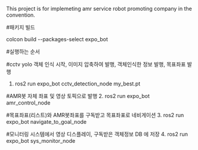 This project is for implemeting amr service robot promoting company in the convention.

#패키지 빌드

colcon build --packages-select expo_bot

#실행하는 순서

#cctv yolo 객체 인식 시작, 이미지 압축하여 발행, 객체인식한 정보 발행, 목표좌표 발행
1. ros2 run expo_bot cctv_detection_node my_best.pt 

#AMR봇 자체 좌표 및 영상 토픽으로 발행
2. ros2 run expo_bot amr_control_node 

#목표좌표(리스트)와 AMR봇좌표를 구독받고 목표좌표로 네비게이션 
3. ros2 run expo_bot navigate_to_goal_node 

#모니터링 시스템에서 영상 디스플레이, 구독받은 객체정보 DB 에 저장
4. ros2 run expo_bot sys_monitor_node 
